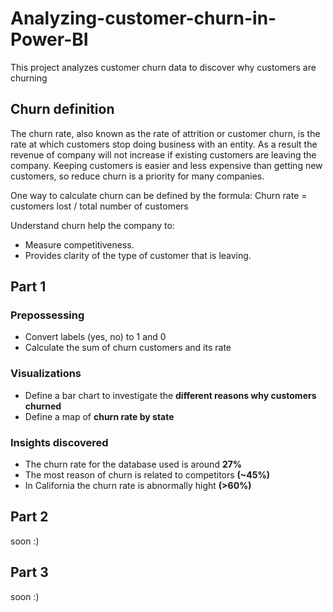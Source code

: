 # **Analyzing-customer-churn-in-Power-BI**
This project analyzes customer churn data to discover why customers are churning

## **Churn definition**
The churn rate, also known as the rate of attrition or customer churn, is the rate at which customers stop
doing business with an entity. As a result the revenue of company will not increase if existing customers are leaving the company.
Keeping customers is easier and less expensive than getting new customers, so reduce churn is a priority for many companies.

One way to calculate churn can be defined by the formula:
Churn rate = customers lost / total number of customers

Understand churn help the company to:
- Measure competitiveness.
- Provides clarity of the type of customer that is leaving.

## **Part 1**

### Prepossessing
- Convert labels (yes, no) to 1 and 0
- Calculate the sum of churn customers and its rate

### Visualizations
- Define a bar chart to investigate the **different reasons why customers churned**
- Define a map of **churn rate by state**

### Insights discovered
- The churn rate for the database used is around **27%**
- The most reason of churn is related to competitors **(~45%)**
- In California the churn rate is abnormally hight **(>60%)**

## **Part 2**
soon :)

## **Part 3**
soon :)
